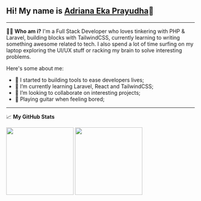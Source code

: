 ## Hi! My name is [Adriana Eka Prayudha](https://radenadri.xyz)👋
---
👨‍💻 **Who am i?**
I'm a Full Stack Developer who loves tinkering with PHP &amp; Laravel, building blocks with TailwindCSS, currently learning to writing something awesome related to tech. I also spend a lot of time surfing on my laptop exploring the UI/UX stuff or racking my brain to solve interesting problems.

Here's some about me:

- 🔭 I started to building tools to ease developers lives;
- 🌱 I’m currently learning Laravel, React and TailwindCSS;
- 👯 I’m looking to collaborate on interesting projects;
- 🎸 Playing guitar when feeling bored;
-------
📈 **My GitHub Stats**
<p>
  <img src="https://github-readme-stats.vercel.app/api?username=radenadri&amp;show_icons=true&amp;hide_border=true&amp;&amp;count_private=true&amp;include_all_commits=true" height="180em">
  <img src="https://github-readme-stats.vercel.app/api/top-langs/?username=radenadri&amp;show_icons=true&amp;hide_border=true&amp;count_private=true&amp;layout=compact&amp;langs_count=8" height="180em">
</p>
